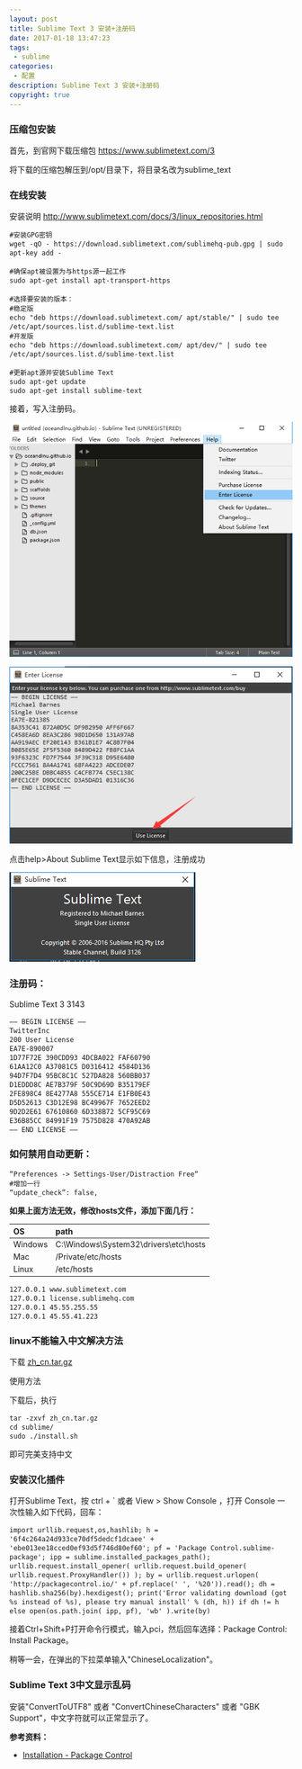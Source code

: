 ```yaml
---
layout: post
title: Sublime Text 3 安装+注册码
date: 2017-01-18 13:47:23
tags:
 - sublime
categories:
 - 配置
description: Sublime Text 3 安装+注册码
copyright: true
---
```


### 压缩包安装

首先，到官网下载压缩包 https://www.sublimetext.com/3

将下载的压缩包解压到/opt/目录下，将目录名改为sublime_text

### 在线安装

安装说明 http://www.sublimetext.com/docs/3/linux_repositories.html

```
#安装GPG密钥
wget -qO - https://download.sublimetext.com/sublimehq-pub.gpg | sudo apt-key add -

#确保apt被设置为与https源一起工作
sudo apt-get install apt-transport-https

#选择要安装的版本：
#稳定版
echo "deb https://download.sublimetext.com/ apt/stable/" | sudo tee /etc/apt/sources.list.d/sublime-text.list
#开发版
echo "deb https://download.sublimetext.com/ apt/dev/" | sudo tee /etc/apt/sources.list.d/sublime-text.list

#更新apt源并安装Sublime Text
sudo apt-get update
sudo apt-get install sublime-text
```

接着，写入注册码。

![](/uploads/2017-01-18/2.png)

![](/uploads/2017-01-18/3.png)

点击help>About Sublime Text显示如下信息，注册成功

![](/uploads/2017-01-18/1.png)

### 注册码：

Sublime Text 3 3143

```
—– BEGIN LICENSE —–
TwitterInc
200 User License
EA7E-890007
1D77F72E 390CDD93 4DCBA022 FAF60790
61AA12C0 A37081C5 D0316412 4584D136
94D7F7D4 95BC8C1C 527DA828 560BB037
D1EDDD8C AE7B379F 50C9D69D B35179EF
2FE898C4 8E4277A8 555CE714 E1FB0E43
D5D52613 C3D12E98 BC49967F 7652EED2
9D2D2E61 67610860 6D338B72 5CF95C69
E36B85CC 84991F19 7575D828 470A92AB
—— END LICENSE ——
```

### 如何禁用自动更新：

```
“Preferences -> Settings-User/Distraction Free“
#增加一行
“update_check”: false,
```

__如果上面方法无效，修改hosts文件，添加下面几行：__

| OS | path |
| :--- | :-- |
|Windows | C:\Windows\System32\drivers\etc\hosts |
|Mac | /Private/etc/hosts |
|Linux | /etc/hosts |

```
127.0.0.1 www.sublimetext.com
127.0.0.1 license.sublimehq.com
127.0.0.1 45.55.255.55
127.0.0.1 45.55.41.223
```

### linux不能输入中文解决方法

下载 [zh_cn.tar.gz](/uploads/2017-01-18/zh_cn.tar.gz)

使用方法

下载后，执行

    tar -zxvf zh_cn.tar.gz 
	cd sublime/
    sudo ./install.sh

即可完美支持中文

### 安装汉化插件

打开Sublime Text，按 ctrl + \` 或者 View > Show Console ，打开 Console 一次性输入如下代码，回车：

```
import urllib.request,os,hashlib; h = '6f4c264a24d933ce70df5dedcf1dcaee' + 'ebe013ee18cced0ef93d5f746d80ef60'; pf = 'Package Control.sublime-package'; ipp = sublime.installed_packages_path(); urllib.request.install_opener( urllib.request.build_opener( urllib.request.ProxyHandler()) ); by = urllib.request.urlopen( 'http://packagecontrol.io/' + pf.replace(' ', '%20')).read(); dh = hashlib.sha256(by).hexdigest(); print('Error validating download (got %s instead of %s), please try manual install' % (dh, h)) if dh != h else open(os.path.join( ipp, pf), 'wb' ).write(by)
```

接着Ctrl+Shift+P打开命令行模式，输入pci，然后回车选择：Package Control: Install Package。

稍等一会，在弹出的下拉菜单输入"ChineseLocalization"。

### Sublime Text 3中文显示乱码

安装"ConvertToUTF8" 或者 "ConvertChineseCharacters" 或者 "GBK Support"，中文字符就可以正常显示了。

__参考资料：__

+ [Installation - Package Control](https://packagecontrol.io/installation)